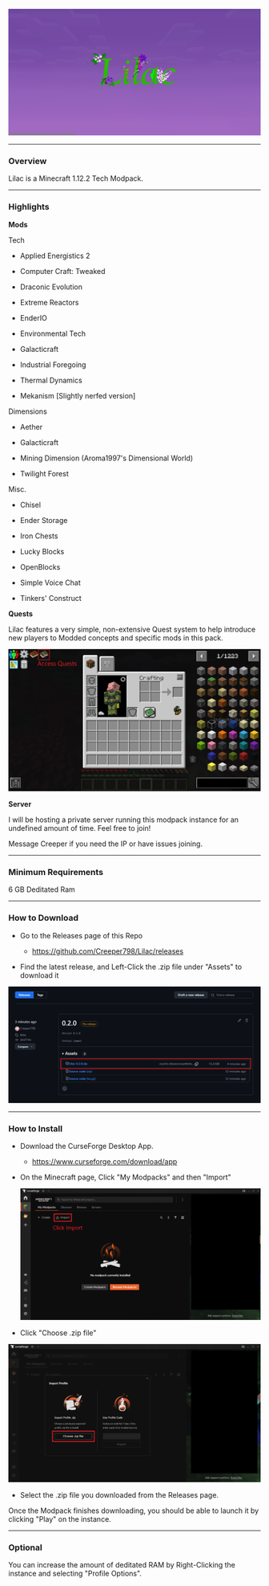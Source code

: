 ![](readme_images/readmeHeader.png) 

---

### Overview

Lilac is a Minecraft 1.12.2 Tech Modpack.

---

### Highlights

**Mods**

Tech

- Applied Energistics 2

- Computer Craft: Tweaked
* Draconic Evolution

* Extreme Reactors

* EnderIO

* Environmental Tech

* Galacticraft

* Industrial Foregoing

* Thermal Dynamics

* Mekanism [Slightly nerfed version]

Dimensions

- Aether

- Galacticraft

- Mining Dimension (Aroma1997's Dimensional World)

- Twilight Forest

Misc.

* Chisel

* Ender Storage

* Iron Chests

* Lucky Blocks

* OpenBlocks

* Simple Voice Chat

* Tinkers' Construct

**Quests**

Lilac features a very simple, non-extensive Quest system to help introduce new players to Modded concepts and specific mods in this pack.

![](readme_images/readmeQuests.png)

**Server**

I will be hosting a private server running this modpack instance for an undefined amount of time. Feel free to join!

Message Creeper if you need the IP or have issues joining.

---

### Minimum Requirements

6 GB Deditated Ram

---

### How to Download

* Go to the Releases page of this Repo
  
  * https://github.com/Creeper798/Lilac/releases

* Find the latest release, and Left-Click the .zip file under "Assets" to download it

![](readme_images/readmeDownload.png)

---

### How to Install

* Download the CurseForge Desktop App.
  
  * https://www.curseforge.com/download/app

* On the Minecraft page, Click "My Modpacks" and then "Import"
  
  ![](readme_images/readmeInstall_Import.png)

* Click "Choose .zip file"

![](readme_images/readmeInstall_chooseZip.png)

* Select the .zip file you downloaded from the Releases page.

Once the Modpack finishes downloading, you should be able to launch it by clicking "Play" on the instance.

---

### Optional

You can increase the amount of deditated RAM by Right-Clicking the instance and selecting "Profile Options".
